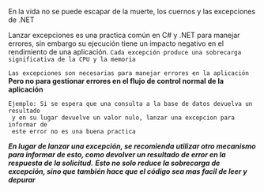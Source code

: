 En la vida no se puede escapar de la muerte, los cuernos y las excepciones de .NET

Lanzar excepciones es una practica común en C# y .NET para manejar errores, sin embargo su ejecución tiene un impacto negativo en el rendimiento de una aplicación.
`Cada excepción produce una sobrecarga significativa de la CPU y la memoria`

``Las excepciones son necesarias para manejar errores en la aplicación``
__Pero no para gestionar errores en el flujo de control normal de la aplicación__

	Ejemplo: Si se espera que una consulta a la base de datos devuelva un resultado
	 y en su lugar devuelve un valor nulo, lanzar una excepcion para informar de 
	 este error no es una buena practica

___En lugar de lanzar una excepción, se recomienda utilizar otro mecanismo para informar de esto, como devolver un resultado de error en la respuesta de la solicitud.___
___Esto no solo reduce la sobrecarga de excepción, sino que también hace que el código sea mas facil de leer y depurar___
